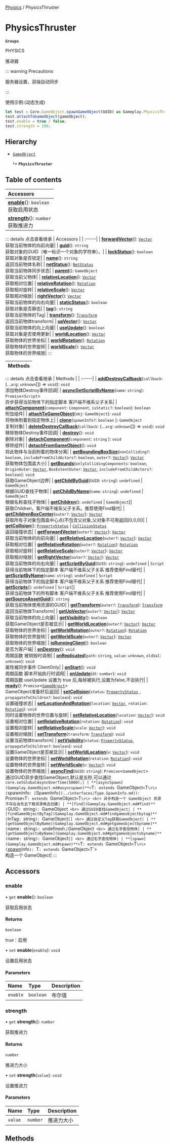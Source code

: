 [Physics](../groups/Physics.Physics.md) / PhysicsThruster

# PhysicsThruster <Badge type="tip" text="Class" /> <Score text="PhysicsThruster" />

**`Groups`**

PHYSICS

推进器

::: warning Precautions

服务器设置，双端自动同步

:::

使用示例:(动态生成)
```ts
let test = Core.GameObject.spawnGameObject(GUID) as Gameplay.PhysicsThruster;
test.attachToGameObject(gameObject);
test.enable = true / false;
test.strength = 100;
```

## Hierarchy

- [`GameObject`](Gameplay.GameObject.md)

  ↳ **`PhysicsThruster`**

## Table of contents

| Accessors |
| :-----|
| **[enable](Gameplay.PhysicsThruster.md#enable)**(): `boolean` <br> 获取启用状态|
| **[strength](Gameplay.PhysicsThruster.md#strength)**(): `number` <br> 获取推进力|


::: details 点击查看继承
| Accessors |
| :-----|
| **[forwardVector](Gameplay.GameObject.md#forwardvector)**(): [`Vector`](Type.Vector.md) <br> 获取当前物体的向前向量|
| **[guid](Gameplay.GameObject.md#guid)**(): `string` <br> 获取对象的GUID（唯一标识一个对象的字符串）。|
| **[lockStatus](Gameplay.GameObject.md#lockstatus)**(): `boolean` <br> 获取对象是否锁定|
| **[name](Gameplay.GameObject.md#name)**(): `string` <br> 返回当前物体名称|
| **[netStatus](Gameplay.GameObject.md#netstatus)**(): [`NetStatus`](../enums/Type.NetStatus.md) <br> 获取当前物体同步状态|
| **[parent](Gameplay.GameObject.md#parent)**(): `GameObject` <br> 获取当前父物体|
| **[relativeLocation](Gameplay.GameObject.md#relativelocation)**(): [`Vector`](Type.Vector.md) <br> 获取相对位置|
| **[relativeRotation](Gameplay.GameObject.md#relativerotation)**(): [`Rotation`](Type.Rotation.md) <br> 获取相对旋转|
| **[relativeScale](Gameplay.GameObject.md#relativescale)**(): [`Vector`](Type.Vector.md) <br> 获取相对缩放|
| **[rightVector](Gameplay.GameObject.md#rightvector)**(): [`Vector`](Type.Vector.md) <br> 获取当前物体的向右向量|
| **[staticStatus](Gameplay.GameObject.md#staticstatus)**(): `boolean` <br> 获取对象是否静态|
| **[tag](Gameplay.GameObject.md#tag)**(): `string` <br> 获取当前物体的Tag|
| **[transform](Gameplay.GameObject.md#transform)**(): [`Transform`](Type.Transform.md) <br> 返回当前物体transform|
| **[upVector](Gameplay.GameObject.md#upvector)**(): [`Vector`](Type.Vector.md) <br> 获取当前物体的向上向量|
| **[useUpdate](Gameplay.GameObject.md#useupdate)**(): `boolean` <br> 获取对象是否使用更新|
| **[worldLocation](Gameplay.GameObject.md#worldlocation)**(): [`Vector`](Type.Vector.md) <br> 获取物体的世界坐标|
| **[worldRotation](Gameplay.GameObject.md#worldrotation)**(): [`Rotation`](Type.Rotation.md) <br> 获取物体的世界旋转|
| **[worldScale](Gameplay.GameObject.md#worldscale)**(): [`Vector`](Type.Vector.md) <br> 获取物体的世界缩放|
:::


| Methods |
| :-----|


::: details 点击查看继承
| Methods |
| :-----|
| **[addDestroyCallback](Gameplay.GameObject.md#adddestroycallback)**(`callback`: (...`arg`: `unknown`[]) => `void`): `void` <br> 添加物体Destroy事件回调|
| **[asyncGetScriptByName](Gameplay.GameObject.md#asyncgetscriptbyname)**(`name`: `string`): `Promise`<`Script`\> <br> 异步获得当前物体下的指定脚本 客户端不维系父子关系|
| **[attachComponent](Gameplay.GameObject.md#attachcomponent)**(`component`: `Component`, `isStatic?`: `boolean`): `boolean` <br> 附加组件|
| **[attachToGameObject](Gameplay.GameObject.md#attachtogameobject)**(`obj`: `GameObject`): `void` <br> 将物体附着到指定物体上|
| **[clone](Gameplay.GameObject.md#clone)**(`spawnInfo?`: `boolean` \): `GameObject` <br> 复制对象|
| **[deleteDestroyCallback](Gameplay.GameObject.md#deletedestroycallback)**(`callback`: (...`arg`: `unknown`[]) => `void`): `void` <br> 移除物体Destroy事件回调|
| **[destroy](Gameplay.GameObject.md#destroy)**(): `void` <br> 删除对象|
| **[detachComponent](Gameplay.GameObject.md#detachcomponent)**(`component`: `string` \): `void` <br> 移除组件|
| **[detachFromGameObject](Gameplay.GameObject.md#detachfromgameobject)**(): `void` <br> 将此物体与当前附着的物体分离|
| **[getBoundingBoxSize](Gameplay.GameObject.md#getboundingboxsize)**(`nonColliding?`: `boolean`, `includeFromChildActors?`: `boolean`, `outer?`: [`Vector`](Type.Vector.md)): [`Vector`](Type.Vector.md) <br> 获取物体包围盒大小|
| **[getBounds](Gameplay.GameObject.md#getbounds)**(`onlyCollidingComponents`: `boolean`, `OriginOuter`: [`Vector`](Type.Vector.md), `BoxExtentOuter`: [`Vector`](Type.Vector.md), `includeFromChildActors?`: `boolean`): `void` <br> 获取GameObject边界|
| **[getChildByGuid](Gameplay.GameObject.md#getchildbyguid)**(`GUID`: `string`): `undefined` \| `GameObject` <br> 根据GUID查找子物体|
| **[getChildByName](Gameplay.GameObject.md#getchildbyname)**(`name`: `string`): `undefined` \| `GameObject` <br> 根据名称查找子物体|
| **[getChildren](Gameplay.GameObject.md#getchildren)**(): `undefined` \| `GameObject`[] <br> 获取Children，客户端不维系父子关系。推荐使用Find替代|
| **[getChildrenBoxCenter](Gameplay.GameObject.md#getchildrenboxcenter)**(`outer?`: [`Vector`](Type.Vector.md)): [`Vector`](Type.Vector.md) <br> 获取所有子对象包围盒中心点(不包含父对象,父对象不可用返回[0,0,0])|
| **[getCollision](Gameplay.GameObject.md#getcollision)**(): [`PropertyStatus`](../enums/Type.PropertyStatus.md) \| [`CollisionStatus`](../enums/Type.CollisionStatus.md) <br> 返回碰撞状态|
| **[getForwardVector](Gameplay.GameObject.md#getforwardvector)**(`outer?`: [`Vector`](Type.Vector.md)): [`Vector`](Type.Vector.md) <br> 获取当前物体的向前向量|
| **[getRelativeLocation](Gameplay.GameObject.md#getrelativelocation)**(`outer?`: [`Vector`](Type.Vector.md)): [`Vector`](Type.Vector.md) <br> 获取相对位置|
| **[getRelativeRotation](Gameplay.GameObject.md#getrelativerotation)**(`outer?`: [`Rotation`](Type.Rotation.md)): [`Rotation`](Type.Rotation.md) <br> 获取相对旋转|
| **[getRelativeScale](Gameplay.GameObject.md#getrelativescale)**(`outer?`: [`Vector`](Type.Vector.md)): [`Vector`](Type.Vector.md) <br> 获取相对缩放|
| **[getRightVector](Gameplay.GameObject.md#getrightvector)**(`outer?`: [`Vector`](Type.Vector.md)): [`Vector`](Type.Vector.md) <br> 获取当前物体的向右向量|
| **[getScriptByGuid](Gameplay.GameObject.md#getscriptbyguid)**(`GUID`: `string`): `undefined` \| `Script` <br> 获得当前物体下的指定脚本 客户端不维系父子关系 推荐使用Find替代|
| **[getScriptByName](Gameplay.GameObject.md#getscriptbyname)**(`name`: `string`): `undefined` \| `Script` <br> 获得当前物体下的指定脚本 客户端不维系父子关系 推荐使用Find替代|
| **[getScripts](Gameplay.GameObject.md#getscripts)**(): `undefined` \| `Script`[] <br> 获得当前物体下的所有脚本 客户端不维系父子关系 推荐使用Find替代|
| **[getSourceAssetGuid](Gameplay.GameObject.md#getsourceassetguid)**(): `string` <br> 获取当前物体使用资源的GUID|
| **[getTransform](Gameplay.GameObject.md#gettransform)**(`outer?`: [`Transform`](Type.Transform.md)): [`Transform`](Type.Transform.md) <br> 返回当前物体Transform|
| **[getUpVector](Gameplay.GameObject.md#getupvector)**(`outer?`: [`Vector`](Type.Vector.md)): [`Vector`](Type.Vector.md) <br> 获取当前物体的向上向量|
| **[getVisibility](Gameplay.GameObject.md#getvisibility)**(): `boolean` <br> 获取GameObject是否被显示|
| **[getWorldLocation](Gameplay.GameObject.md#getworldlocation)**(`outer?`: [`Vector`](Type.Vector.md)): [`Vector`](Type.Vector.md) <br> 获取物体的世界坐标|
| **[getWorldRotation](Gameplay.GameObject.md#getworldrotation)**(`outer?`: [`Rotation`](Type.Rotation.md)): [`Rotation`](Type.Rotation.md) <br> 获取物体的世界旋转|
| **[getWorldScale](Gameplay.GameObject.md#getworldscale)**(`outer?`: [`Vector`](Type.Vector.md)): [`Vector`](Type.Vector.md) <br> 获取物体的世界缩放|
| **[isRunningClient](Gameplay.GameObject.md#isrunningclient)**(): `boolean` <br> 是否为客户端|
| **[onDestroy](Gameplay.GameObject.md#ondestroy)**(): `void` <br> 周期函数 被销毁时调用|
| **[onReplicated](Gameplay.GameObject.md#onreplicated)**(`path`: `string`, `value`: `unknown`, `oldVal`: `unknown`): `void` <br> 属性被同步事件 ClientOnly|
| **[onStart](Gameplay.GameObject.md#onstart)**(): `void` <br> 周期函数 脚本开始执行时调用|
| **[onUpdate](Gameplay.GameObject.md#onupdate)**(`dt`: `number`): `void` <br> 周期函数 useUpdate 设置为 true 后,每帧被执行,设置为false,不会执行|
| **[ready](Gameplay.GameObject.md#ready)**(): `Promise`<[`GameObject`](Gameplay.GameObject.md)\> <br> GameObject准备好后返回|
| **[setCollision](Gameplay.GameObject.md#setcollision)**(`status`: [`PropertyStatus`](../enums/Type.PropertyStatus.md) \, `propagateToChildren?`: `boolean`): `void` <br> 设置碰撞状态|
| **[setLocationAndRotation](Gameplay.GameObject.md#setlocationandrotation)**(`location`: [`Vector`](Type.Vector.md), `rotation`: [`Rotation`](Type.Rotation.md)): `void` <br> 同时设置物体的世界位置与旋转|
| **[setRelativeLocation](Gameplay.GameObject.md#setrelativelocation)**(`location`: [`Vector`](Type.Vector.md)): `void` <br> 设置相对位置|
| **[setRelativeRotation](Gameplay.GameObject.md#setrelativerotation)**(`rotation`: [`Rotation`](Type.Rotation.md)): `void` <br> 设置相对旋转|
| **[setRelativeScale](Gameplay.GameObject.md#setrelativescale)**(`scale`: [`Vector`](Type.Vector.md)): `void` <br> 设置相对缩放|
| **[setTransform](Gameplay.GameObject.md#settransform)**(`transform`: [`Transform`](Type.Transform.md)): `void` <br> 设置当前物体transform|
| **[setVisibility](Gameplay.GameObject.md#setvisibility)**(`status`: [`PropertyStatus`](../enums/Type.PropertyStatus.md), `propagateToChildren?`: `boolean`): `void` <br> 设置GameObject是否被显示|
| **[setWorldLocation](Gameplay.GameObject.md#setworldlocation)**(`v`: [`Vector`](Type.Vector.md)): `void` <br> 设置物体的世界坐标|
| **[setWorldRotation](Gameplay.GameObject.md#setworldrotation)**(`rotation`: [`Rotation`](Type.Rotation.md)): `void` <br> 设置物体的世界旋转|
| **[setWorldScale](Gameplay.GameObject.md#setworldscale)**(`v`: [`Vector`](Type.Vector.md)): `void` <br> 设置物体的世界缩放|
| **[asyncFind](Gameplay.GameObject.md#asyncfind)**(`GUID`: `string`): `Promise`<`GameObject`\> <br> 通过GUID异步查找GameObject,默认是五秒,可以通过 `core.setGlobalAsyncOverTime(5000);|
| **[asyncSpawn](Gameplay.GameObject.md#asyncspawn)**<`T`: extends `GameObject`<`T`\>\>(`spawnInfo`: [`SpawnInfo`](../interfaces/Type.SpawnInfo.md)): `Promise`<`T`: extends `GameObject`<`T`\>\> <br> 异步构造一个 GameObject 资源不存在会先去下载资源再去创建|
| **[find](Gameplay.GameObject.md#find)**(`GUID`: `string`): `GameObject` <br> 通过GUID查找GameObject|
| **[findGameObjectByTag](Gameplay.GameObject.md#findgameobjectbytag)**(`InTag`: `string`): `GameObject`[] <br> 通过自定义Tag获取GameObject|
| **[getGameObjectByName](Gameplay.GameObject.md#getgameobjectbyname)**(`name`: `string`): `undefined` \| `GameObject` <br> 通过名字查找物体|
| **[getGameObjectsByName](Gameplay.GameObject.md#getgameobjectsbyname)**(`name`: `string`): `GameObject`[] <br> 通过名字查找物体|
| **[spawn](Gameplay.GameObject.md#spawn)**<`T`: extends `GameObject`<`T`\>\>(`[spawn](Gameplay.GameObject.md#spawn)Info`): `T`: extends `GameObject`<`T`\> <br> 构造一个 GameObject|
:::


## Accessors

### enable <Score text="enable" /> 

• `get` **enable**(): `boolean`

获取启用状态

#### Returns

`boolean`

true：启用

• `set` **enable**(`enable`): `void`

设置启用状态

#### Parameters

| Name | Type | Description |
| :------ | :------ | :------ |
| `enable` | `boolean` | 布尔值 |



### strength <Score text="strength" /> 

• `get` **strength**(): `number`

获取推进力

#### Returns

`number`

推进力大小

• `set` **strength**(`value`): `void`

设置推进力

#### Parameters

| Name | Type | Description |
| :------ | :------ | :------ |
| `value` | `number` | 推进力大小 |



## Methods